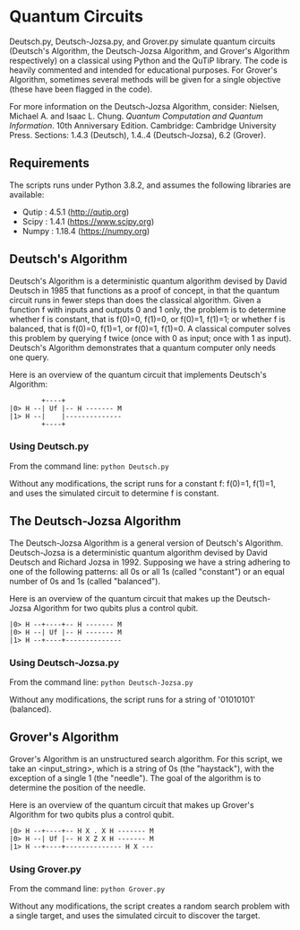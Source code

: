 # Quantum Circuits

Deutsch.py, Deutsch-Jozsa.py, and Grover.py simulate quantum circuits (Deutsch's Algorithm, the Deutsch-Jozsa Algorithm, and Grover's Algorithm respectively) on a classical using Python and the QuTiP library.  The code is heavily commented and intended for educational purposes.  For Grover's Algorithm, sometimes several methods will be given for a single objective (these have been flagged in the code).

For more information on the Deutsch-Jozsa Algorithm, consider: Nielsen, Michael A. and Isaac L. Chung. _Quantum Computation and Quantum Information_.  10th Anniversary Edition.  Cambridge: Cambridge University Press.  Sections: 1.4.3 (Deutsch), 1.4..4 (Deutsch-Jozsa), 6.2 (Grover).

## Requirements

The scripts runs under Python 3.8.2, and assumes the following libraries are available:

* Qutip : 4.5.1  (http://qutip.org)
* Scipy : 1.4.1  (https://www.scipy.org)
* Numpy : 1.18.4 (https://numpy.org)

## Deutsch's Algorithm

Deutsch's Algorithm  is a deterministic quantum algorithm devised by David Deutsch in 1985 that functions as a proof of concept, in that the quantum circuit runs in fewer steps than does the classical algorithm.  Given a function f with inputs and outputs 0 and 1 only, the problem is to determine whether f is constant, that is f(0)=0, f(1)=0, or f(0)=1, f(1)=1; or whether f is balanced, that is f(0)=0, f(1)=1, or f(0)=1, f(1)=0.  A classical computer solves this problem by querying f twice (once with 0 as input; once with 1 as input).  Deutsch's Algorithm demonstrates that a quantum computer only needs one query.

Here is an overview of the quantum circuit that implements Deutsch's Algorithm:

            +----+
    |0> H --| Uf |-- H ------- M
    |1> H --|    |--------------
            +----+
### Using Deutsch.py

From the command line:
`python Deutsch.py`

Without any modifications, the script runs for a constant f: f(0)=1, f(1)=1, and uses the simulated circuit to determine f is constant.

## The Deutsch-Jozsa Algorithm

The Deutsch-Jozsa Algorithm is a general version of Deutsch's Algorithm.  Deutsch-Jozsa is a deterministic quantum algorithm devised by David Deutsch and Richard Jozsa in 1992.  Supposing we have a string adhering to one of the following patterns: all 0s or all 1s (called "constant") or an equal number of 0s and 1s (called "balanced").

Here is an overview of the quantum circuit that makes up the Deutsch-Jozsa Algorithm for two qubits plus a control qubit.

    |0> H --+----+-- H ------- M
    |0> H --| Uf |-- H ------- M
    |1> H --+----+--------------

### Using Deutsch-Jozsa.py

From the command line:
`python Deutsch-Jozsa.py`

Without any modifications, the script runs for a string of '01010101' (balanced).

## Grover's Algorithm

Grover's Algorithm is an unstructured search algorithm.  For this script, we take an <input_string>, which is a string of 0s (the "haystack"), with the exception of a single 1 (the "needle").  The goal of the algorithm is to determine the position of the needle.

Here is an overview of the quantum circuit that makes up Grover's Algorithm for two qubits plus a control qubit.

    |0> H --+----+-- H X . X H ------- M
    |0> H --| Uf |-- H X Z X H ------- M
    |1> H --+----+-------------- H X ---

### Using Grover.py

From the command line:
`python Grover.py`

Without any modifications, the script creates a random search problem with a single target, and uses the simulated circuit to discover the target.
